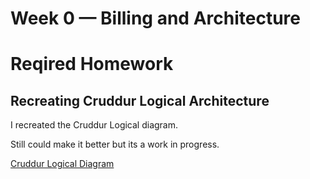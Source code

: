 # Week 0 — Billing and Architecture

# Reqired Homework

## Recreating Cruddur Logical Architecture

I recreated the Cruddur Logical diagram. 

Still could make it better but its a work in progress.

[Cruddur Logical Diagram](https://lucid.app/lucidchart/72ad9a9b-621a-4c78-9fa9-84d37990deed/edit?viewport_loc=-837%2C623%2C2684%2C1146%2C0_0&invitationId=inv_f57dc6c3-a22c-4620-afd5-7e9e7d60f05a)
